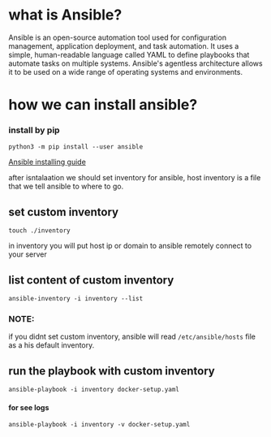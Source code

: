 # what is Ansible?

Ansible is an open-source automation tool used for configuration management, application deployment, and task automation. It uses a simple, human-readable language called YAML to define playbooks that automate tasks on multiple systems. Ansible's agentless architecture allows it to be used on a wide range of operating systems and environments.


# how we can install ansible?


### install by pip
```
python3 -m pip install --user ansible
```

<a href="https://docs.ansible.com/ansible/latest/installation_guide/intro_installation.html">Ansible installing guide</a>

after isntalaation we should set inventory for ansible, host inventory is a file that we tell ansible to where to go.

## set custom inventory
```
touch ./inventory
```
in inventory you will put host ip or domain to ansible remotely connect to your server 

## list content of custom inventory
```
ansible-inventory -i inventory --list
```

### NOTE:

if you didnt set custom inventory, ansible will read `/etc/ansible/hosts` file as a his default inventory.


## run the playbook with custom inventory

```
ansible-playbook -i inventory docker-setup.yaml
```

#### for see logs 

```
ansible-playbook -i inventory -v docker-setup.yaml
```
